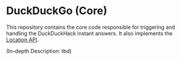 # DuckDuckGo (Core)
This repository contains the core code responsible for triggering and handling the DuckDuckHack instant answers. It also implements the [Location API](#).

(In-depth Description: tbd)